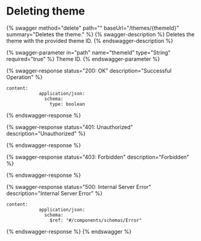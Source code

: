 # Deleting theme

{% swagger method="delete" path="" baseUrl="/themes/{themeId}" summary="Deletes the theme." %}
{% swagger-description %}
Deletes the theme with the provided theme ID.
{% endswagger-description %}

{% swagger-parameter in="path" name="themeId" type="String" required="true" %}
Theme ID.
{% endswagger-parameter %}

{% swagger-response status="200: OK" description="Successful Operation" %}
```
content:
            application/json:
              schema:
                type: boolean
```
{% endswagger-response %}

{% swagger-response status="401: Unauthorized" description="Unauthorized" %}

{% endswagger-response %}

{% swagger-response status="403: Forbidden" description="Forbidden" %}

{% endswagger-response %}

{% swagger-response status="500: Internal Server Error" description="Internal Server Error" %}
```
content:
            application/json:
              schema:
                $ref: "#/components/schemas/Error"

```
{% endswagger-response %}
{% endswagger %}
